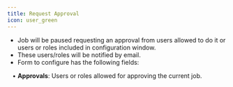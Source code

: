 ```yaml
---
title: Request Approval
icon: user_green
---
```

* Job will be paused requesting an approval from users allowed to do it or users or roles included in configuration window. 
* These users/roles will be notified by email. 
* Form to configure has the following fields: <br />
 
&nbsp; &nbsp;• **Approvals**: Users or roles allowed for approving the current job.

